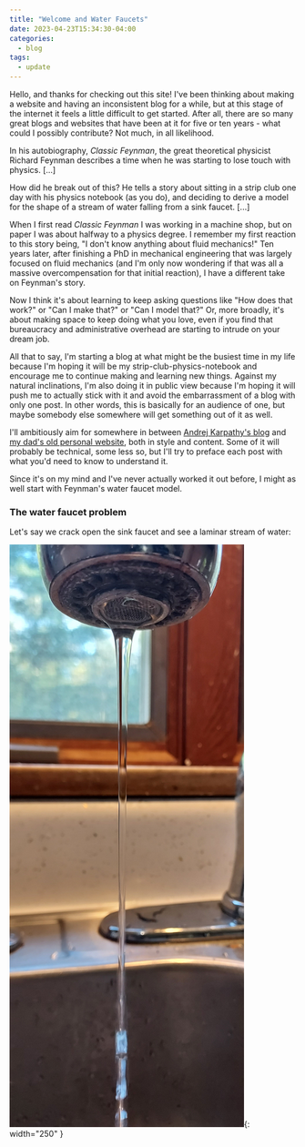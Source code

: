 ```yaml
---
title: "Welcome and Water Faucets"
date: 2023-04-23T15:34:30-04:00
categories:
  - blog
tags:
  - update
---
```


Hello, and thanks for checking out this site!  I've been thinking about making a website and having an inconsistent blog for a while, but at this stage of the internet it feels a little difficult to get started.  After all, there are so many great blogs and websites that have been at it for five or ten years - what could I possibly contribute?  Not much, in all likelihood.

In his autobiography, _Classic Feynman_, the great theoretical physicist Richard Feynman describes a time when he was starting to lose touch with physics. [...]

How did he break out of this? He tells a story about sitting in a strip club one day with his physics notebook (as you do), and deciding to derive a model for the shape of a stream of water falling from a sink faucet. [...]

When I first read _Classic Feynman_ I was working in a machine shop, but on paper I was about halfway to a physics degree.  I remember my first reaction to this story being, "I don't know anything about fluid mechanics!"  Ten years later, after finishing a PhD in mechanical engineering that was largely focused on fluid mechanics (and I'm only now wondering if that was all a massive overcompensation for that initial reaction), I have a different take on Feynman's story.

Now I think it's about learning to keep asking questions like "How does that work?" or "Can I make that?" or "Can I model that?"  Or, more broadly, it's about making space to keep doing what you love, even if you find that bureaucracy and administrative overhead are starting to intrude on your dream job.

All that to say, I'm starting a blog at what might be the busiest time in my life because I'm hoping it will be my strip-club-physics-notebook and encourage me to continue making and learning new things.  Against my natural inclinations, I'm also doing it in public view because I'm hoping it will push me to actually stick with it and avoid the embarrassment of a blog with only one post.  In other words, this is basically for an audience of one, but maybe somebody else somewhere will get something out of it as well.

I'll ambitiously aim for somewhere in between [Andrej Karpathy's blog](https://karpathy.github.io/) and [my dad's old personal website](https://people.umass.edu/dac/projects/BrickOven/Instant_BrickOven.htm), both in style and content.  Some of it will probably be technical, some less so, but I'll try to preface each post with what you'd need to know to understand it.

Since it's on my mind and I've never actually worked it out before, I might as well start with Feynman's water faucet model.

 <!-- writing the odd blog post here and there and I guess you have to start somewhere.  I don't have all that strong of a plan for this (or all that much free time), but I'd like to use this as a place to put thoughts or projects that might be of use to others, aren't really suitable for publication, and aren't considered anybody's intellectual property.  I'm probably aiming for a blog somewhere in between [Andrej Karpathy](https://karpathy.github.io/) and [my dad's](https://people.umass.edu/dac/projects/BrickOven/Instant_BrickOven.htm). -->

 

### The water faucet problem


Let's say we crack open the sink faucet and see a laminar stream of water:

![Real faucet](/assets/images/faucet/faucet_photo.jpg){: width="250" }

